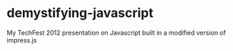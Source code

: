 demystifying-javascript
=======================

My TechFest 2012 presentation on Javascript built in a modified version of impress.js